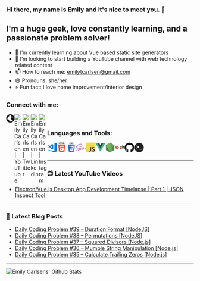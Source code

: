 ### Hi there, my name is Emily and it's nice to meet you. 👋

## I'm a huge geek, love constantly learning, and a passionate problem solver!
- 🌱 I’m currently learning about Vue based static site generators
- 👯 I’m looking to start building a YouTube channel with web technology related content
- 📫 How to reach me: emilytcarlsen@gmail.com
- 😄 Pronouns: she/her
- ⚡ Fun fact: I love home improvement/interior design

### Connect with me:

[<img align="left" alt="Emily Carlsen" width="22px" src="https://raw.githubusercontent.com/iconic/open-iconic/master/svg/globe.svg" />][website]
[<img align="left" alt="Emily Carlsen | YouTube" width="22px" src="https://cdn.jsdelivr.net/npm/simple-icons@v3/icons/youtube.svg" />][youtube]
[<img align="left" alt="Emily Carlsen | Twitter" width="22px" src="https://cdn.jsdelivr.net/npm/simple-icons@v3/icons/twitter.svg" />][twitter]
[<img align="left" alt="Emily Carlsen | LinkedIn" width="22px" src="https://cdn.jsdelivr.net/npm/simple-icons@v3/icons/linkedin.svg" />][linkedin]
[<img align="left" alt="Emily Carlsen | Instagram" width="22px" src="https://cdn.jsdelivr.net/npm/simple-icons@v3/icons/instagram.svg" />][instagram]

<br />

### Languages and Tools:

<img align="left" alt="Visual Studio Code" width="26px" src="https://raw.githubusercontent.com/github/explore/80688e429a7d4ef2fca1e82350fe8e3517d3494d/topics/visual-studio-code/visual-studio-code.png" />
<img align="left" alt="HTML5" width="26px" src="https://raw.githubusercontent.com/github/explore/80688e429a7d4ef2fca1e82350fe8e3517d3494d/topics/html/html.png" />
<img align="left" alt="CSS3" width="26px" src="https://raw.githubusercontent.com/github/explore/80688e429a7d4ef2fca1e82350fe8e3517d3494d/topics/css/css.png" />
<img align="left" alt="Sass" width="26px" src="https://raw.githubusercontent.com/github/explore/80688e429a7d4ef2fca1e82350fe8e3517d3494d/topics/sass/sass.png" />
<img align="left" alt="JavaScript" width="26px" src="https://raw.githubusercontent.com/github/explore/80688e429a7d4ef2fca1e82350fe8e3517d3494d/topics/javascript/javascript.png" />
<img align="left" alt="Vue" width="26px" src="https://raw.githubusercontent.com/github/explore/80688e429a7d4ef2fca1e82350fe8e3517d3494d/topics/vue/vue.png" />
<img align="left" alt="Node.js" width="26px" src="https://raw.githubusercontent.com/github/explore/80688e429a7d4ef2fca1e82350fe8e3517d3494d/topics/nodejs/nodejs.png" />
<img align="left" alt="Git" width="26px" src="https://raw.githubusercontent.com/github/explore/80688e429a7d4ef2fca1e82350fe8e3517d3494d/topics/git/git.png" />
<img align="left" alt="GitHub" width="26px" src="https://raw.githubusercontent.com/github/explore/78df643247d429f6cc873026c0622819ad797942/topics/github/github.png" />
<img align="left" alt="Linux" width="26px" src="https://raw.githubusercontent.com/github/explore/80688e429a7d4ef2fca1e82350fe8e3517d3494d/topics/terminal/terminal.png" />

<br />
<br />

---

### 📺 Latest YouTube Videos
<!-- YOUTUBE:START -->
- [Electron/Vue.js Desktop App Development Timelapse | Part 1 | JSON Inspect Tool](https://www.youtube.com/watch?v=vQhnMQ73H-8)
<!-- YOUTUBE:END -->

---

### 📕 Latest Blog Posts
<!-- BLOG-POST-LIST:START -->
- [Daily Coding Problem #39 – Duration Format [NodeJS]](https://emilyplusplus.wordpress.com/2020/05/19/daily-coding-problem-39-duration-format-nodejs/)
- [Daily Coding Problem #38 – Permutations [NodeJS]](https://emilyplusplus.wordpress.com/2020/05/18/daily-coding-problem-38-permutations-nodejs/)
- [Daily Coding Problem #37 – Squared Divisors [Node.js]](https://emilyplusplus.wordpress.com/2020/05/15/daily-coding-problem-37-squared-divisors-node-js/)
- [Daily Coding Problem #36 – Mumble String Manipulation [Node.js]](https://emilyplusplus.wordpress.com/2020/05/13/daily-coding-problem-36-mumble-string-manipulation-node-js/)
- [Daily Coding Problem #35 – Calculate Trailing Zeros [Node.js]](https://emilyplusplus.wordpress.com/2020/05/04/daily-coding-problem-35-calculate-trailing-zeros-node-js/)
<!-- BLOG-POST-LIST:END -->

---

<img align="left" alt="Emily Carlsens' Github Stats" src="https://github-readme-stats.vercel.app/api?username=emilyplusplus&show_icons=true&hide_border=true" />

[website]: https://emilycarlsen.com
[twitter]: https://twitter.com/emilyplusplus
[youtube]: https://www.youtube.com/channel/UC4xD0xBmX4p62IT1TVrZq8w
[instagram]: https://instagram.com/emilyplusplus
[linkedin]: https://linkedin.com/in/emilyplusplus
